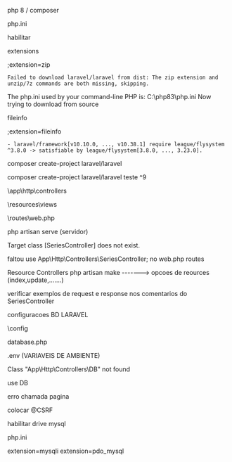 php 8 / composer

php.ini

habilitar

extensions

;extension=zip

    Failed to download laravel/laravel from dist: The zip extension and unzip/7z commands are both missing, skipping.
The php.ini used by your command-line PHP is: C:\php83\php.ini
    Now trying to download from source

fileinfo 

;extension=fileinfo

    - laravel/framework[v10.10.0, ..., v10.38.1] require league/flysystem ^3.8.0 -> satisfiable by league/flysystem[3.8.0, ..., 3.23.0].

composer create-project laravel/laravel

composer create-project laravel/laravel teste ^9

\app\http\controllers

\resources\views

\routes\web.php

php artisan serve (servidor)

Target class [SeriesController] does not exist.

faltou use App\Http\Controllers\SeriesController; no web.php routes

Resource Controllers php artisan make -------> opcoes de reources (index,update,.......)

verificar exemplos de request e response nos comentarios do SeriesController

configuracoes BD LARAVEL

\config

database.php

.env (VARIAVEIS DE AMBIENTE)

Class "App\Http\Controllers\DB" not found

use DB

erro chamada pagina

colocar @CSRF

habilitar drive mysql

php.ini

extension=mysqli
extension=pdo_mysql

